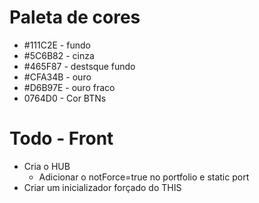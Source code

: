 # Paleta de cores
- #111C2E - fundo
- #5C6B82 - cinza
- #465F87 - destsque fundo 
- #CFA34B - ouro
- #D6B97E - ouro fraco
- 0764D0 - Cor BTNs



# Todo - Front
- Cria o HUB
    - Adicionar o notForce=true no portfolio e static port
- Criar um inicializador forçado do THIS